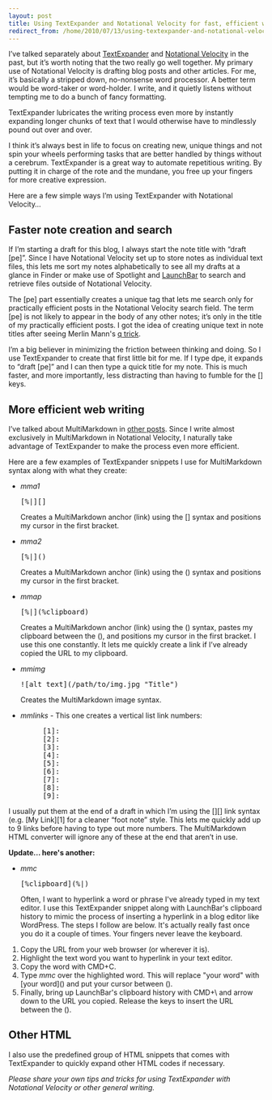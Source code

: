```yaml
---
layout: post
title: Using TextExpander and Notational Velocity for fast, efficient writing
redirect_from: /home/2010/07/13/using-textexpander-and-notational-velocity-for-fast-efficient-writing/index.html
---
```

<p>I’ve talked separately about <a href="http://www.smileonmymac.com/TextExpander/">TextExpander</a> and <a href="http://notational.net/">Notational Velocity</a> in the past, but it’s worth noting that the two really go well together.
My primary use of Notational Velocity is drafting blog posts and other articles.  For me, it’s basically a stripped down, no-nonsense word processor.  A better term would be word-taker or word-holder.  I write, and it quietly listens without tempting me to do a bunch of fancy formatting.</p>
<p>TextExpander lubricates the writing process even more by instantly expanding longer chunks of text that I would otherwise have to mindlessly pound out over and over.</p>
<p>I think it’s always best in life to focus on creating new, unique things and not spin your wheels performing tasks that are better handled by things without a cerebrum. TextExpander is a great way to automate  repetitious writing. By putting it in charge of the rote and the mundane, you free up your fingers for more creative expression.</p>
<p>Here are a few simple ways I’m using TextExpander with Notational Velocity…</p>
<p><!--more--></p>
<h2 id="fasternotecreationandsearch">Faster note creation and search</h2>
<p>If I’m starting a draft for this blog, I always start the note title with “draft [pe]”.  Since I have Notational Velocity set up to store notes as individual text files, this lets me sort my notes alphabetically to see all my drafts at a glance in Finder or make use of Spotlight and <a href="http://www.obdev.at/products/launchbar/index.html">LaunchBar</a> to search and retrieve files outside of Notational Velocity.</p>
<p>The [pe] part essentially creates a unique tag that lets me search only for practically efficient posts in the Notational Velocity search field.  The term [pe] is not likely to appear in the body of any other notes; it’s only in the title of my practically efficient posts. I got the idea of creating unique text in note titles after seeing Merlin Mann's <a href="http://www.kungfugrippe.com/post/453204090/q-trick">q trick</a>.</p>
<p>I’m a big believer in minimizing the friction between thinking and doing. So I use TextExpander to create that first little bit for me. If I type dpe, it expands to “draft [pe]” and I can then type a quick title for my note. This is much faster, and more importantly, less distracting than having to fumble for the [] keys.</p>
<h2 id="moreefficientwebwriting">More efficient web writing</h2>
<p>I’ve talked about MultiMarkdown in <a href="http://www.practicallyefficient.com/tag/multimarkdown/">other posts</a>.  Since I write almost exclusively in MultiMarkdown in Notational Velocity, I naturally take advantage of TextExpander to make the process even more efficient.</p>
<p>Here are a few examples of TextExpander snippets I use for MultiMarkdown syntax along with what they create:</p>
<ul>
<li><em>mma1</em>
<pre>[%|][]</pre>
<p>Creates a MultiMarkdown anchor (link) using the [] syntax and positions my cursor in the first bracket.</li>
<li><em>mma2</em>
<pre>[%|]()</pre>
<p>Creates a MultiMarkdown anchor (link) using the () syntax and positions my cursor in the first bracket.</li>
<li><em>mmap</em>
<pre>[%|](%clipboard)</pre>
<p>Creates a MultiMarkdown anchor (link) using the () syntax, pastes my clipboard between the (), and positions my cursor in the first bracket. I use this one constantly. It lets me quickly create a link if I’ve already copied the URL to my clipboard.</li>
<li><em>mmimg</em>
<pre>![alt text](/path/to/img.jpg "Title")</pre>
<p>Creates the MultiMarkdown image syntax.</li>
<li><em>mmlinks</em> - This one creates a vertical list link numbers:</li>
</ul>
<pre>        [1]:
        [2]:
        [3]:
        [4]:
        [5]:
        [6]:
        [7]:
        [8]:
        [9]:</pre>
<p>I usually put them at the end of a draft in which I’m using the [][] link syntax (e.g. [My Link][1] for a cleaner “foot note” style. This lets me quickly add up to 9 links before having to type out more numbers. The MultiMarkdown HTML converter will ignore any of these at the end that aren’t in use.</p>
<p><strong>Update... here's another:</strong></p>
<ul>
<li><em>mmc</em>
<pre>[%clipboard](%|)</pre>
<p>Often, I want to hyperlink a word or phrase I've already typed in my text editor. I use this TextExpander snippet along with LaunchBar's clipboard history to mimic the process of inserting a hyperlink in a blog editor like WordPress. The steps I follow are below. It's actually really fast once you do it a couple of times. Your fingers never leave the keyboard.</li>
</ul>
<ol>
<li>Copy the URL from your web browser (or wherever it is).</li>
<li>Highlight the text word you want to hyperlink in your text editor.</li>
<li>Copy the word with CMD+C.</li>
<li>Type <em>mmc</em> over the highlighted word. This will replace "your word" with [your word]() and put your cursor between ().</li>
<li>Finally, bring up LaunchBar's clipboard history with CMD+\ and arrow down to the URL you copied. Release the keys to insert the URL between the ().</li>
</ol>
<h2 id="otherhtml">Other HTML</h2>
<p>I also use the predefined group of HTML snippets that comes with TextExpander to quickly expand other HTML codes if necessary.</p>
<p><em>Please share your own tips and tricks for using TextExpander with Notational Velocity or other general writing.</em></p>
